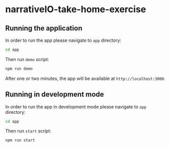 # narrativeIO-take-home-exercise

## Running the application

In order to run the app please navigate to `app` directory:

```sh
cd app
```

Then run `demo` script:

```sh
npm run demo
```

After one or two minutes, the app will be available at `http://localhost:3000`.

## Running in development mode

In order to run the app in development mode please navigate to `app` directory:

```sh
cd app
```

Then run `start` script:

```sh
npm run start
```
